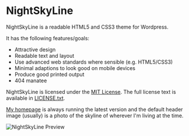 NightSkyLine
============

NightSkyLine is a readable HTML5 and CSS3 theme for Wordpress.

It has the following features/goals:

- Attractive design
- Readable text and layout
- Use advanced web standards where sensible (e.g. HTML5/CSS3)
- Minimal adaptions to look good on mobile devices
- Produce good printed output
- 404 manatee

NightSkyLine is licensed under the [MIT License](http://en.wikipedia.org/wiki/MIT_License).
The full license text is available in [LICENSE.txt](https://github.com/mikemcquaid/NightSkyLine/blob/master/LICENSE.txt).

[My homepage](http://mikemcquaid.com) is always running the latest version and the default header image (usually) is a photo of the skyline of wherever I'm living at the time.

![NightSkyLine Preview](https://github.com/mikemcquaid/NightSkyLine/raw/master/screenshot.png)
